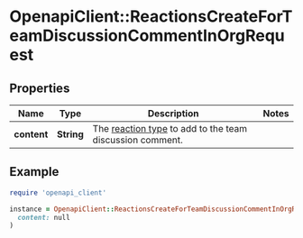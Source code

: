 # OpenapiClient::ReactionsCreateForTeamDiscussionCommentInOrgRequest

## Properties

| Name | Type | Description | Notes |
| ---- | ---- | ----------- | ----- |
| **content** | **String** | The [reaction type](https://docs.github.com/rest/reactions/reactions#about-reactions) to add to the team discussion comment. |  |

## Example

```ruby
require 'openapi_client'

instance = OpenapiClient::ReactionsCreateForTeamDiscussionCommentInOrgRequest.new(
  content: null
)
```

